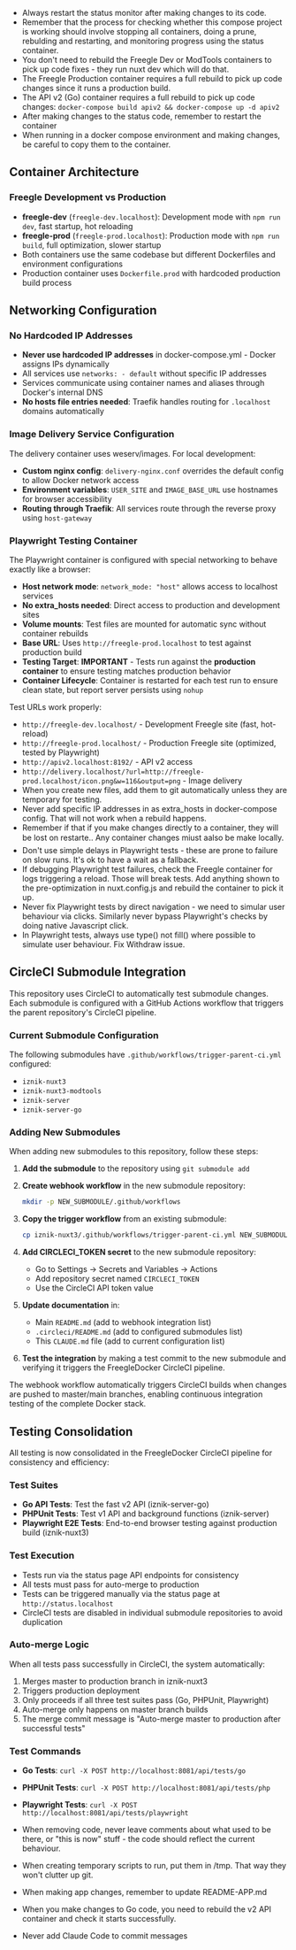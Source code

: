 - Always restart the status monitor after making changes to its code.
- Remember that the process for checking whether this compose project is working should involve stopping all containers, doing a prune, rebulding and restarting, and monitoring progress using the status container.
- You don't need to rebuild the Freegle Dev or ModTools containers to pick up code fixes - they run nuxt dev which will do that.
- The Freegle Production container requires a full rebuild to pick up code changes since it runs a production build.
- The API v2 (Go) container requires a full rebuild to pick up code changes: `docker-compose build apiv2 && docker-compose up -d apiv2`
- After making changes to the status code, remember to restart the container
- When running in a docker compose environment and making changes, be careful to copy them to the container.

## Container Architecture

### Freegle Development vs Production
- **freegle-dev** (`freegle-dev.localhost`): Development mode with `npm run dev`, fast startup, hot reloading
- **freegle-prod** (`freegle-prod.localhost`): Production mode with `npm run build`, full optimization, slower startup
- Both containers use the same codebase but different Dockerfiles and environment configurations
- Production container uses `Dockerfile.prod` with hardcoded production build process

## Networking Configuration

### No Hardcoded IP Addresses
- **Never use hardcoded IP addresses** in docker-compose.yml - Docker assigns IPs dynamically
- All services use `networks: - default` without specific IP addresses
- Services communicate using container names and aliases through Docker's internal DNS
- **No hosts file entries needed**: Traefik handles routing for `.localhost` domains automatically

### Image Delivery Service Configuration
The delivery container uses weserv/images. For local development:
- **Custom nginx config**: `delivery-nginx.conf` overrides the default config to allow Docker network access
- **Environment variables**: `USER_SITE` and `IMAGE_BASE_URL` use hostnames for browser accessibility
- **Routing through Traefik**: All services route through the reverse proxy using `host-gateway`

### Playwright Testing Container
The Playwright container is configured with special networking to behave exactly like a browser:
- **Host network mode**: `network_mode: "host"` allows access to localhost services
- **No extra_hosts needed**: Direct access to production and development sites
- **Volume mounts**: Test files are mounted for automatic sync without container rebuilds
- **Base URL**: Uses `http://freegle-prod.localhost` to test against production build
- **Testing Target**: **IMPORTANT** - Tests run against the **production container** to ensure testing matches production behavior
- **Container Lifecycle**: Container is restarted for each test run to ensure clean state, but report server persists using `nohup`

Test URLs work properly:
- `http://freegle-dev.localhost/` - Development Freegle site (fast, hot-reload)
- `http://freegle-prod.localhost/` - Production Freegle site (optimized, tested by Playwright)
- `http://apiv2.localhost:8192/` - API v2 access  
- `http://delivery.localhost/?url=http://freegle-prod.localhost/icon.png&w=116&output=png` - Image delivery
- When you create new files, add them to git automatically unless they are temporary for testing.
- Never add specific IP addresses in as extra_hosts in docker-compose config.  That will not work when a rebuild happens.
- Remember if that if you make changes directly to a container, they will be lost on restarte..  Any container changes miust aalso be make locally.
- Don't use simple delays in Playwright tests - these are prone to failure on slow runs.  It's ok to have a wait as a fallback.
- If debugging Playwright test failures, check the Freegle container for logs triggering a reload.  Those will break tests.  Add anything shown to the pre-optimization in nuxt.config.js and rebuild the container to pick it up.
- Never fix Playwright tests by direct navigation - we need to simular user behaviour via clicks.  Similarly never bypass Playwright's checks by doing native Javascript click.
- In Playwright tests, always use type() not fill() where possible to simulate user behaviour.
Fix Withdraw issue.

## CircleCI Submodule Integration

This repository uses CircleCI to automatically test submodule changes. Each submodule is configured with a GitHub Actions workflow that triggers the parent repository's CircleCI pipeline.

### Current Submodule Configuration

The following submodules have `.github/workflows/trigger-parent-ci.yml` configured:
- `iznik-nuxt3`
- `iznik-nuxt3-modtools` 
- `iznik-server`
- `iznik-server-go`

### Adding New Submodules

When adding new submodules to this repository, follow these steps:

1. **Add the submodule** to the repository using `git submodule add`

2. **Create webhook workflow** in the new submodule repository:
   ```bash
   mkdir -p NEW_SUBMODULE/.github/workflows
   ```

3. **Copy the trigger workflow** from an existing submodule:
   ```bash
   cp iznik-nuxt3/.github/workflows/trigger-parent-ci.yml NEW_SUBMODULE/.github/workflows/
   ```

4. **Add CIRCLECI_TOKEN secret** to the new submodule repository:
   - Go to Settings → Secrets and Variables → Actions
   - Add repository secret named `CIRCLECI_TOKEN`
   - Use the CircleCI API token value

5. **Update documentation** in:
   - Main `README.md` (add to webhook integration list)
   - `.circleci/README.md` (add to configured submodules list)
   - This `CLAUDE.md` file (add to current configuration list)

6. **Test the integration** by making a test commit to the new submodule and verifying it triggers the FreegleDocker CircleCI pipeline.

The webhook workflow automatically triggers CircleCI builds when changes are pushed to master/main branches, enabling continuous integration testing of the complete Docker stack.

## Testing Consolidation

All testing is now consolidated in the FreegleDocker CircleCI pipeline for consistency and efficiency:

### Test Suites
- **Go API Tests**: Test the fast v2 API (iznik-server-go)
- **PHPUnit Tests**: Test v1 API and background functions (iznik-server)
- **Playwright E2E Tests**: End-to-end browser testing against production build (iznik-nuxt3)

### Test Execution
- Tests run via the status page API endpoints for consistency
- All tests must pass for auto-merge to production
- Tests can be triggered manually via the status page at `http://status.localhost`
- CircleCI tests are disabled in individual submodule repositories to avoid duplication

### Auto-merge Logic
When all tests pass successfully in CircleCI, the system automatically:
1. Merges master to production branch in iznik-nuxt3
2. Triggers production deployment
3. Only proceeds if all three test suites pass (Go, PHPUnit, Playwright)
4. Auto-merge only happens on master branch builds
5. The merge commit message is "Auto-merge master to production after successful tests"

### Test Commands
- **Go Tests**: `curl -X POST http://localhost:8081/api/tests/go`
- **PHPUnit Tests**: `curl -X POST http://localhost:8081/api/tests/php`
- **Playwright Tests**: `curl -X POST http://localhost:8081/api/tests/playwright`

- When removing code, never leave comments about what used to be there, or "this is now" stuff - the code should reflect the current behaviour.
- When creating temporary scripts to run, put them in /tmp.  That way they won't clutter up git.
- When making app changes, remember to update README-APP.md
- When you make changes to Go code, you need to rebuild the v2 API container and check it starts successfully.
- Never add Claude Code to commit messages